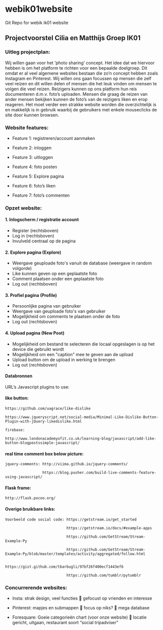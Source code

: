 # webik01website
Git Repo for webik ik01 website

## Projectvoorstel Cilia en Matthijs 		Groep IK01

### Uitleg projectplan:

Wij willen gaan voor het ‘photo sharing’ concept. Het idee dat we hiervoor hebben is om het platform te richten voor een bepaalde doelgroep. Dit omdat er al veel algemene websites bestaan die zo’n concept hebben zoals Instagram en Pinterest. Wij willen ons gaan focussen op mensen die zelf veel reizen en dit willen delen of mensen die het leuk vinden om mensen te volgen die veel reizen. Reizigers kunnen op ons platform hun reis documenteren d.m.v. foto’s uploaden. Mensen die graag de reizen van ander mensen bekijken kunnen de foto’s van de reizigers liken en erop reageren. Het moet verder een strakke website worden die overzichtelijk is en makkelijk is in gebruik waarbij de gebruikers met enkele mouseclicks de site door kunnen browsen.


### Website features:

 * Feature 1: registreren/account aanmaken

 * Feature 2: inloggen

 * Feature 3: uitloggen

 * Feature 4: foto posten

 * Feature 5: Explore pagina

 * Feature 6: foto’s liken

 * Feature 7: foto’s commenten


### Opzet website:

#### 1.	Inlogscherm / registratie account

 * Register (rechtsboven)
 * Log in (rechtsboven)
 * Invulveld centraal op de pagina

#### 2.	Explore pagina (Explore)

 * Weergave geuploade foto's vanuit de database (weergave in random volgorde)
 * Like kunnen geven op een geplaatste foto
 * Comment plaatsen onder een geplaatste foto
 * Log out (rechtsboven)

#### 3.	Profiel pagina (Profile)

 * Persoonlijke pagina van gebruiker
 * Weergave van geuploade foto's van gebruiker
 * Mogelijkheid om comments te plaatsen onder de foto
 * Log out (rechtsboven)

#### 4. Upload pagina (New Post)

 * Mogelijkheid om bestand te selecteren die locaal opgeslagen is op het device die gebruikt wordt
 * Mogelijkheid om een "caption" mee te geven aan de upload
 * Upload button om de upload in werking te brengen
 * Log out (rechtsboven)


#### Databronnen

URL’s Javascript plugins to use:

#### like button:

    https://github.com/uagrace/like-dislike

    https://www.jqueryscript.net/social-media/Minimal-Like-Dislike-Button-Plugin-with-jQuery-likedislike.html

    firebase:

    http://www.londonacademyofit.co.uk/learning-blog/javascript/add-like-button-blogpostssimple-javascript/

#### real time comment box below picture:

    jquery-comments: http://viima.github.io/jquery-comments/

                     https://blog.pusher.com/build-live-comments-feature-using-javascript/

#### Flask frame:

    http://flask.pocoo.org/

#### Overige bruikbare links:

    Voorbeeld code social code: https://getstream.io/get_started

                                https://getstream.io/docs/#example-apps

                                https://github.com/GetStream/Stream-Example-Py

                                https://github.com/GetStream/Stream-Example-Py/blob/master/templates/activity/aggregated/follow.html

                                https://gist.github.com/tbarbugli/97bf26f400ecf1443ef6

                                https://github.com/tumblr/pytumblr


### Concurrerende websites:

 * Insta: strak design, veel functies  gefocust op vrienden en interesse

 * Pinterest: mapjes en submappen  focus op niks?  mega database

 * Foresquare: Goeie categorieën chart (voor onze website)  locatie gericht, uitgaan, restaurant soort “social tripadviser”
